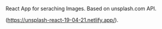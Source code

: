 React App for seraching Images.
Based on unsplash.com API.

(https://unsplash-react-19-04-21.netlify.app/).

